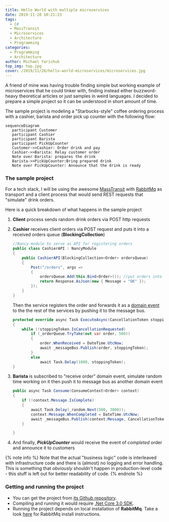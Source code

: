 ```yaml
---
title: Hello World with multiple microservices
date: 2019-11-28 10:21:23
tags:
  - C#
  - MassTransit
  - Microservices
  - Architecture
  - Programming
categories:
  - Programming
  - Architecture
author: Michael Yarichuk
top_img: top.jpg
cover: /2019/11/28/hello-world-microservices/microservices.jpg
---
```

A friend of mine was having trouble finding simple but working example of microservices that he could tinker with, finding instead either buzzword-heavy theoretical articles or just samples in weird languages. I decided to prepare a simple project so it can be understood in short amount of time.  
  
The sample project is modeling a "Starbucks-style" coffee ordering process with a cashier, barista and order pick up counter with the following flow:

```mermaid
sequenceDiagram
   participant Customer
   participant Cashier
   participant Barista
   participant PickUpCounter
   Customer->>Cashier: Order drink and pay
   Cashier->>Barista: Relay customer order
   Note over Barista: prepares the drink
   Barista->>PickUpCounter:Bring prepared drink
   Note over PickUpCounter: Announce that the drink is ready
```

  
  
### The sample project
For a tech stack, I will be using the awesome [MassTransit](https://masstransit-project.com/) with [RabbitMq](https://www.rabbitmq.com/) as transport and a client process that would send REST requests that "simulate" drink orders.

Here is a quick breakdown of what happens in the sample project
 1. **Client** process sends random drink orders via POST http requests
 2. **Cashier** receives client orders via POST request and puts it into a received orders queue (**BlockingCollection<T>**)
	```cs
	//Nancy module to serve as API for registering orders
	public class CashierAPI : NancyModule
    {
        public CashierAPI(BlockingCollection<Order> ordersQueue)
        {
            Post("/orders", args =>
            {
                ordersQueue.Add(this.Bind<Order>()); //put orders into "order queue"
                return Response.AsJson(new { Message = "OK" });
            });
        }
    }
    ```
    Then the service registers the order and forwards it as a [domain event](https://docs.microsoft.com/en-us/dotnet/architecture/microservices/microservice-ddd-cqrs-patterns/domain-events-design-implementation) to the the rest of the services by pushing it to the message bus.
    
    ```cs
    protected override async Task ExecuteAsync(CancellationToken stoppingToken)
    {
        while (!stoppingToken.IsCancellationRequested)
            if (_orderQueue.TryTake(out var order, 500))
            {
                order.WhenReceived = DateTime.UtcNow;
                await _messageBus.Publish(order, stoppingToken);
            }
            else
                await Task.Delay(1000, stoppingToken);
    }    
    ```
 3. **Barista** is subscribed to "receive order" domain event, simulate random time working on it then push it to message bus as another domain event
    ```cs
    public async Task Consume(ConsumeContext<Order> context)
    {
        if (!context.Message.IsComplete)
        {
            await Task.Delay(_random.Next(500, 3000));
            context.Message.WhenCompleted = DateTime.UtcNow;
            await _messageBus.Publish(context.Message, CancellationToken.None);
        }

    }    
    ```
 4. And finally, ***PickUpCounter*** would receive the event of *completed* order and announce it to customers
  
{% note info %}
Note that the actual "business logic" code is interleaved with infrastructure code and there is (almost) no logging and error handling. This is something that *obviously* shouldn't happen in production-level code - this stuff is left out for better readability of code.
{% endnote %}
  
### Getting and running the project
* You can get the project from [its Github repository](https://github.com/myarichuk/Samples.MSA).
* Compiling and running it would require [.Net Core 3.0 SDK](https://dotnet.microsoft.com/download/dotnet-core/3.0).
* Running the project depends on local installation of **RabbitMq**. Take a look [here](https://www.rabbitmq.com/download.html) for RabbitMq install instructions.